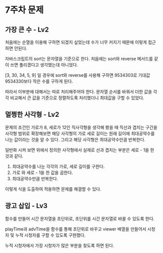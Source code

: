 # 7주차 문제

## 가장 큰 수 - Lv2
처음에는 순열을 이용해 구하면 되겠지 싶었는데 수가 너무 커지기 때문에 이렇게 접근하면 안된다.

자바스크립트의 sort는 문자열을 기준으로 한다. 처음에는 sort와 reverse 메서드를 같이 쓰면 풀리겠다고 생각했는데 아니었다.

[3, 30, 34, 5, 9] 일 경우에 sort와 reverse를 사용해 구하면 9534303로 기대값 9534330보다 작은 수를 구하게 된다.

따라서 이부분에 대해서는 따로 처리해주어야 한다. 문자열 순서를 바꿔서 더한 값을 각각 비교해서 큰 값을 기준으로 정렬하도록 처리했더니 최대값을 구할 수 있었다.

## 멀쩡한 사각형 - Lv2
문제의 조건인 가로가 8, 세로가 12인 직사각형을 생각해 봤을 때 직선과 겹치는 구간을 사각형 범위로 확장해보면 해당 사각형의 가로 세로 길이는 원래 길이에 최대공약수를 나눈 값이라는 것을 알 수 있다. 그리고 해당 사각형은 최대공약수만큼 반복한다.

일반화 시켜 보면 위에서 정의한 사각형에서 실제로 선과 겹치는 부분은 세로 - 1을 한 것과 같다.

1. 최대공약수를 나눈 각각의 가로, 세로 길이를 구한다.
2. 가로 와 세로 - 1을 한 값을 곱한다.
3. 최대공약수만큼 반복한다.

이렇게 식을 도출하여 적용하면 문제를 해결할 수 있다.

## 광고 삽입 - Lv3
함수를 만들어 시간 문자열을 초단위로, 초단위를 시간 문자열로 바꿀 수 있도록 한다.

playTime과 advTime을 함수를 통해 초단위로 바꾸고 viewer 배열을 만들어서 시청자 및 누적 시청자를 구할 수 있도록 구현했다.

누적 시청자에서 가장 시청자가 많은 부분을 찾도록 하면 된다.


